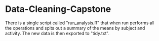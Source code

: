 # Data-Cleaning-Capstone
There is a single script called "run_analysis.R" that when run performs all the operations 
and spits out a summary of the means by subject and activity. The new data is then exported to "tidy.txt".

